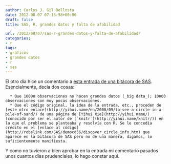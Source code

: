 ```yaml
---
author: Carlos J. Gil Bellosta
date: 2012-08-07 07:18:58+00:00
draft: false
title: SAS, R, grandes datos y falta de afabilidad

url: /2012/08/07/sas-r-grandes-datos-y-falta-de-afabilidad/
categories:
- r
tags:
- gráficos
- grandes datos
- r
- sas
---
```


El otro día hice un comentario a [esta entrada de una bitácora de SAS](http://blogs.sas.com/content/sastraining/2012/07/27/finding-patterns-in-big-data-with-sasgraph/?goback=%2Egde_70702_member_139272222). Esencialmente, decía dos cosas:



	  * Que 10000 observaciones no hacen grandes datos (_big data_); 10000 observaciones son muy pocas observaciones.
	  * Que el código original, la idea de la entrada, etc., proceden de [este otro enlace](http://yihui.name/en/2008/09/to-see-a-circle-in-a-pile-of-sand/) de una página de [Yihui Xie](http://yihui.name/) (conocido por ser el autor de [`knitr`](http://yihui.name/knitr/)) en la que el problema se planteaba y resolvía con R. Se le concedía crédito en el [enlace al código](http://robslink.com/SAS/democd56/discover_circle_info.htm) que aparece en la bitácora de SAS pero no de una manera, digamos, lo suficientemente manifiesta.

Y como no tuvieron a bien aprobar en la entrada mi comentario pasados unos cuantos días prudenciales, lo hago constar aquí.
